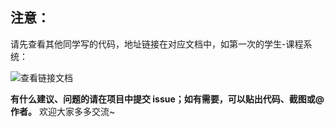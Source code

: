 ## 注意：

请先查看其他同学写的代码，地址链接在对应文档中，如第一次的学生-课程系统：

![查看链接文档](https://github.com/Deecyn/ShuMei_Backend/raw/master/images/links_file_example_1.png)

**有什么建议、问题的请在项目中提交 issue；如有需要，可以贴出代码、截图或@作者。** 欢迎大家多多交流~